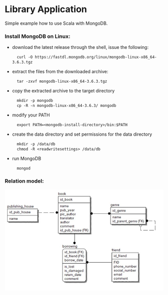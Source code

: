 Library Application
=======================

Simple example how to use Scala with MongoDB.

### Install MongoDB on Linux:

* download the latest release through the shell, issue the following:

        curl -O https://fastdl.mongodb.org/linux/mongodb-linux-x86_64-3.6.3.tgz
        
* extract the files from the downloaded archive:

        tar -zxvf mongodb-linux-x86_64-3.6.3.tgz
        
* copy the extracted archive to the target directory    

        mkdir -p mongodb
        cp -R -n mongodb-linux-x86_64-3.6.3/ mongodb
        
* modify your PATH

        export PATH=<mongodb-install-directory>/bin:$PATH
        
* create the data directory and set permissions for the data directory

        mkdir -p /data/db
        chmod -R <readwritesettings> /data/db
        
* run MongoDB

        mongod

### Relation model:

![alt text](public/images/model.jpg)
